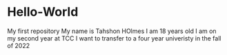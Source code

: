 # Hello-World
My first repository
My name is Tahshon HOlmes
I am 18 years old
I am on my second year at TCC
I want to transfer to a four year univeristy in the fall of 2022
